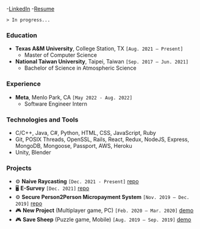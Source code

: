 -[LinkedIn](https://www.linkedin.com/in/johnson-hung/) -[Resume](https://drive.google.com/file/d/1onakZ0uhyZRII9sYHPTSW4XrNf6-RXAj/view?usp=sharing)

`> In progress...`
### Education
- **Texas A&M University**, College Station, TX `[Aug. 2021 – Present]`
  - Master of Computer Science
- **National Taiwan University**, Taipei, Taiwan `[Sep. 2017 – Jun. 2021]`
  - Bachelor of Science in Atmospheric Science
### Experience
- **Meta**, Menlo Park, CA `[May 2022 - Aug. 2022]`
  - Software Engineer Intern
### Technologies and Tools
- C/C++, Java, C#, Python, HTML, CSS, JavaScript, Ruby
- Git, POSIX Threads, OpenSSL, Rails, React, Redux, NodeJS, Express, MongoDB, Mongoose, Passport, AWS, Heroku
- Unity, Blender
### Projects
- :gear: **Naive Raycasting** `[Dec. 2021 - Present]` [repo](https://github.com/johnson-hung/esurvey-server)
- :desktop_computer: **E-Survey** `[Dec. 2021]` [repo](https://github.com/johnson-hung/esurvey-server)
- :gear: **Secure Person2Person Micropayment System** `[Nov. 2019 – Dec. 2019]` [repo](https://github.com/johnson-hung/esurvey-server)
- :video_game: **New Project** (Multiplayer game, PC) `[Feb. 2020 – Mar. 2020]` [demo](https://youtu.be/CKx3u-9TNCU)
- :video_game: **Save Sheep** (Puzzle game, Mobile) `[Aug. 2019 – Sep. 2019]` [demo](https://youtu.be/KgRwGpgLYB4)
